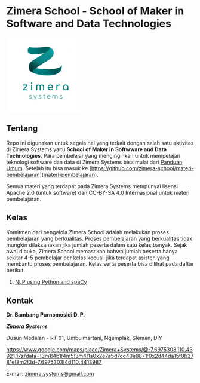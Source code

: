 # Zimera School - School of Maker in Software and Data Technologies

<img src="img/logo.png" alt="Zimera Systems' Logo" width="200" />

## Tentang 

Repo ini digunakan untuk segala hal yang terkait dengan salah satu aktivitas di Zimera Systems yaitu **School of Maker in Softwware and Data Technologies**. Para pembelajar yang menginginkan untuk mempelajari teknologi software dan data di Zimera Systems bisa mulai dari [Panduan Umum](panduan-umum/). Setelah itu bisa masuk ke [https://github.com/zimera-school/materi-pembelajaran](materi-pembelajaran).

Semua materi yang terdapat pada Zimera Systems mempunyai lisensi Apache 2.0 (untuk software) dan CC-BY-SA 4.0 Internasional untuk materi pembelajaran.

## Kelas

Komitmen dari pengelola ZImera School adalah melakukan proses pembelajaran yang berkualitas. Proses pembelajaran yang berkualitas tidak mungkin dilaksanakan jika jumlah peserta dalam satu kelas banyak. Sejak awal dibuka, Zimera School memastikan bahwa jumlah peserta hanya sekitar 4-5 pembelajar per kelas kecuali jika terdapat asisten yang membantu proses pembelajaran. Kelas serta peserta bisa dilihat pada daftar berikut.

1.  [NLP using Python and spaCy](kelas/nlp-python-spacy)

## Kontak

**Dr. Bambang Purnomosidi D. P.**

**_Zimera Systems_**

Dusun Medelan - RT 01, Umbulmartani, Ngemplak, Sleman, DIY

https://www.google.com/maps/place/Zimera+Systems/@-7.6975303,110.43921,17z/data=!3m1!4b1!4m5!3m4!1s0x2e7a5d7cc40e8871:0x2d44da15f0b3781e!8m2!3d-7.6975303!4d110.4413987

E-mail: zimera.systems@gmail.com

